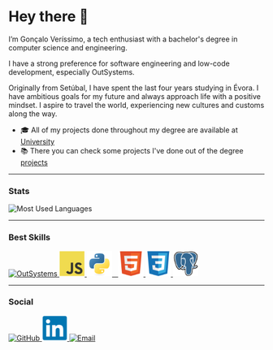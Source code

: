 # Hey there 👋

I’m Gonçalo Veríssimo, a tech enthusiast with a bachelor's degree in computer science and engineering.

I have a strong preference for software engineering and low-code development, especially OutSystems.

Originally from Setúbal, I have spent the last four years studying in Évora.
I have ambitious goals for my future and always approach life with a positive mindset. I aspire to travel the world, experiencing new cultures and customs along the way.

- 🎓 All of my projects done throughout my degree are available at [University](https://github.com/goncalofverissimo/University)
- 📚 There you can check some projects I've done out of the degree [projects](https://github.com/goncalofverissimo/projects)


---


### Stats

![Most Used Languages](https://github-readme-stats.vercel.app/api/top-langs/?username=goncalofverissimo&layout=compact&theme=omni)


---


### Best Skills

<a href="https://www.outsystems.com" target="_blank">
  <img src="https://www.outsystems.com/Content/images/logo-outsystems.svg"    
  alt="OutSystems" width="50">
</a>

<a href="https://developer.mozilla.org/en-US/docs/Web/JavaScript" target="_blank">
  <img src="https://raw.githubusercontent.com/devicons/devicon/master/icons/javascript/javascript-original.svg" alt="JavaScript"   
 width="50">
</a>

<a href="https://www.python.org/" target="_blank">
  <img src="https://raw.githubusercontent.com/devicons/devicon/master/icons/python/python-original.svg" alt="Python"
  width="50">   
</a>

<a href="https://www.w3schools.com/html/" target="_blank">
  <img src="https://raw.githubusercontent.com/devicons/devicon/master/icons/html5/html5-original.svg"   
 alt="HTML5" width="50">
</a>

<a href="https://www.w3schools.com/css/" target="_blank">
  <img src="https://raw.githubusercontent.com/devicons/devicon/master/icons/css3/css3-original.svg"   
 alt="CSS3" width="50">
</a>

<a href="https://www.postgresql.org/" target="_blank">
  <img src="https://raw.githubusercontent.com/devicons/devicon/master/icons/postgresql/postgresql-original.svg"   
 alt="PostgreSQL" width="50">
</a>


---


### Social

<a href="https://github.com/goncalofverissimo" target="_blank">
  <img src="https://img.icons8.com/material-outlined/50/ffffff/github.png"  
  alt="GitHub" width="50">
</a>

<a href="https://www.linkedin.com/in/goncaloverissimopt" target="_blank">
  <img src="https://raw.githubusercontent.com/devicons/devicon/master/icons/linkedin/linkedin-original.svg"    
 alt="LinkedIn" width="50">
</a>

<a href="mailto:gonverissimo@outlook.pt" target="_blank">
<img src="https://img.icons8.com/ios-filled/50/ffffff/mail.png"  
  alt="Email" width="50">
</a>
